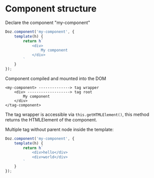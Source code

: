 # Component structure

Declare the component "my-component"

```js
Doz.component('my-component', {
    template(h) {
        return h`
            <div>
                My component
            </div>
        `
    }
});
```

Component compiled and mounted into the DOM

```   
<my-component> --------------> tag wrapper
    <div> -------------------> tag root
        My component
    </div>
</tag-component>
```

The tag wrapper is accessible via `this.getHTMLElement()`, 
this method returns the HTMLElement of the component.

Multiple tag without parent node inside the template:

```js
Doz.component('my-component', {
    template(h) {
        return h`
            <div>hello</div>
            <div>world</div>
        `
    }
});
```
